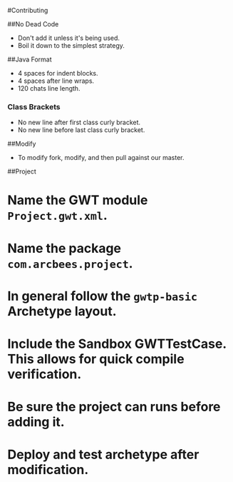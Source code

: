 #Contributing

##No Dead Code
* Don't add it unless it's being used.
* Boil it down to the simplest strategy.

##Java Format
* 4 spaces for indent blocks.
* 4 spaces after line wraps.
* 120 chats line length.

### Class Brackets
* No new line after first class curly bracket. 
* No new line before last class curly bracket.

##Modify
* To modify fork, modify, and then pull against our master. 

##Project
# Name the GWT module `Project.gwt.xml`.
# Name the package `com.arcbees.project`.
# In general follow the `gwtp-basic` Archetype layout.
# Include the Sandbox GWTTestCase. This allows for quick compile verification.
# Be sure the project can runs before adding it. 
# Deploy and test archetype after modification. 